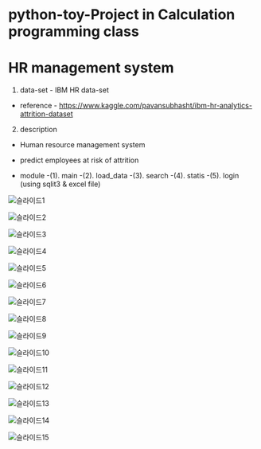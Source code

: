 # python-toy-Project in Calculation programming class 

# HR management system

1. data-set - IBM HR data-set  
- reference - https://www.kaggle.com/pavansubhasht/ibm-hr-analytics-attrition-dataset 


2. description
- Human resource management system
- predict employees at risk of attrition


- module
-(1). main
-(2). load_data
-(3). search
-(4). statis
-(5). login (using sqlit3 & excel file)

![슬라이드1](https://user-images.githubusercontent.com/54028026/83845842-981eee00-a744-11ea-8368-45ed0e99577e.PNG)

![슬라이드2](https://user-images.githubusercontent.com/54028026/83845843-98b78480-a744-11ea-9e5b-74e2fed6e6b6.PNG)

![슬라이드3](https://user-images.githubusercontent.com/54028026/83845847-99501b00-a744-11ea-8335-0be044e82450.PNG)

![슬라이드4](https://user-images.githubusercontent.com/54028026/83845850-99501b00-a744-11ea-8aa0-59ebd62a57a4.PNG)

![슬라이드5](https://user-images.githubusercontent.com/54028026/83845851-99e8b180-a744-11ea-8fb5-c7f7c7dade99.PNG)

![슬라이드6](https://user-images.githubusercontent.com/54028026/83845852-99e8b180-a744-11ea-8e91-ec572e1b17ff.PNG)

![슬라이드7](https://user-images.githubusercontent.com/54028026/83845855-9a814800-a744-11ea-89e5-8aa539d9eb19.PNG)

![슬라이드8](https://user-images.githubusercontent.com/54028026/83845859-9a814800-a744-11ea-86c5-8288b91d5693.PNG)

![슬라이드9](https://user-images.githubusercontent.com/54028026/83845864-9b19de80-a744-11ea-835c-0e203c4fd93e.PNG)

![슬라이드10](https://user-images.githubusercontent.com/54028026/83845826-9523fd80-a744-11ea-9e7d-58527486651d.PNG)

![슬라이드11](https://user-images.githubusercontent.com/54028026/83845831-96552a80-a744-11ea-88c1-d2acdf8cd77a.PNG)

![슬라이드12](https://user-images.githubusercontent.com/54028026/83845833-96552a80-a744-11ea-9ec9-22e0f72ec268.PNG)

![슬라이드13](https://user-images.githubusercontent.com/54028026/83845835-96edc100-a744-11ea-8f24-d673768d28bc.PNG)

![슬라이드14](https://user-images.githubusercontent.com/54028026/83845838-97865780-a744-11ea-8579-2ba32dbc2898.PNG)

![슬라이드15](https://user-images.githubusercontent.com/54028026/83845839-981eee00-a744-11ea-83d6-60fb53386161.PNG)
